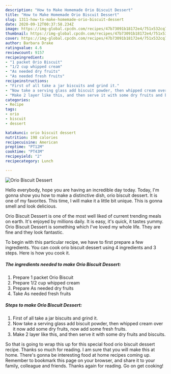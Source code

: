 ```yaml
---
description: "How to Make Homemade Orio Biscuit Dessert"
title: "How to Make Homemade Orio Biscuit Dessert"
slug: 1311-how-to-make-homemade-orio-biscuit-dessert
date: 2020-09-12T00:37:58.234Z
image: https://img-global.cpcdn.com/recipes/47b73091b18172e4/751x532cq70/orio-biscuit-dessert-recipe-main-photo.jpg
thumbnail: https://img-global.cpcdn.com/recipes/47b73091b18172e4/751x532cq70/orio-biscuit-dessert-recipe-main-photo.jpg
cover: https://img-global.cpcdn.com/recipes/47b73091b18172e4/751x532cq70/orio-biscuit-dessert-recipe-main-photo.jpg
author: Barbara Drake
ratingvalue: 4.6
reviewcount: 9157
recipeingredient:
- "1 packet Orio Biscuit"
- "1/2 cup whipped cream"
- "As needed dry fruits"
- "As needed fresh fruits"
recipeinstructions:
- "First of all take a jar biscuits and grind it."
- "Now take a serving glass add biscuit powder, then whipped cream over it now add some dry fruits, now add some fresh fruits."
- "Make 2 layer like this, and then serve it with some dry fruits and biscuits."
categories:
- Recipe
tags:
- orio
- biscuit
- dessert

katakunci: orio biscuit dessert 
nutrition: 198 calories
recipecuisine: American
preptime: "PT12M"
cooktime: "PT43M"
recipeyield: "2"
recipecategory: Lunch

---
```



![Orio Biscuit Dessert](https://img-global.cpcdn.com/recipes/47b73091b18172e4/751x532cq70/orio-biscuit-dessert-recipe-main-photo.jpg)

Hello everybody, hope you are having an incredible day today. Today, I'm gonna show you how to make a distinctive dish, orio biscuit dessert. It is one of my favorites. This time, I will make it a little bit unique. This is gonna smell and look delicious.



Orio Biscuit Dessert is one of the most well liked of current trending meals on earth. It's enjoyed by millions daily. It is easy, it's quick, it tastes yummy. Orio Biscuit Dessert is something which I've loved my whole life. They are fine and they look fantastic.


To begin with this particular recipe, we have to first prepare a few ingredients. You can cook orio biscuit dessert using 4 ingredients and 3 steps. Here is how you cook it.

<!--inarticleads1-->

##### The ingredients needed to make Orio Biscuit Dessert:

1. Prepare 1 packet Orio Biscuit
1. Prepare 1/2 cup whipped cream
1. Prepare As needed dry fruits
1. Take As needed fresh fruits




<!--inarticleads2-->

##### Steps to make Orio Biscuit Dessert:

1. First of all take a jar biscuits and grind it.
1. Now take a serving glass add biscuit powder, then whipped cream over it now add some dry fruits, now add some fresh fruits.
1. Make 2 layer like this, and then serve it with some dry fruits and biscuits.




So that is going to wrap this up for this special food orio biscuit dessert recipe. Thanks so much for reading. I am sure that you will make this at home. There's gonna be interesting food at home recipes coming up. Remember to bookmark this page on your browser, and share it to your family, colleague and friends. Thanks again for reading. Go on get cooking!
